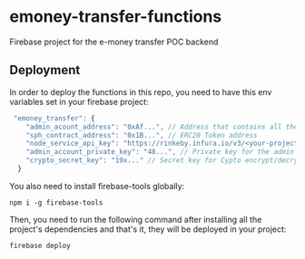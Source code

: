 # emoney-transfer-functions

Firebase project for the e-money transfer POC backend

## Deployment

In order to deploy the functions in this repo, you need to have this env variables set in your firebase project:

```javascript
 "emoney_transfer": {
    "admin_acount_address": "0xAf...", // Address that contains all the tokens for the initial transfer
    "sph_contract_address": "0x1B...", // ERC20 Token address
    "node_service_api_key": "https://rinkeby.infura.io/v3/<your-project-id>", // url for the node service
    "admin_account_private_key": "48...", // Private key for the admin account address. 0x stripped
    "crypto_secret_key": "19x..." // Secret key for Cypto encrypt/decrypt
  }
```

You also need to install firebase-tools globally:

`npm i -g firebase-tools`

Then, you need to run the following command after installing all the project's dependencies and that's it, they will be deployed in your project:

`firebase deploy`
